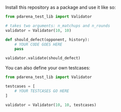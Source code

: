 Install this repository as a package and use it like so:

```python
from pdarena_test_lib import Validator

# takes two arguments: n_matchups and n_rounds
validator = Validator(10, 10)

def should_defect(opponent, history):
    # YOUR CODE GOES HERE
    pass

validator.validate(should_defect)
```

You can also define your own testcases:

```python
from pdarena_test_lib import Validator

testcases = [
    # YOUR TESTCASES GO HERE
]

validator = Validator(10, 10, testcases)
```
